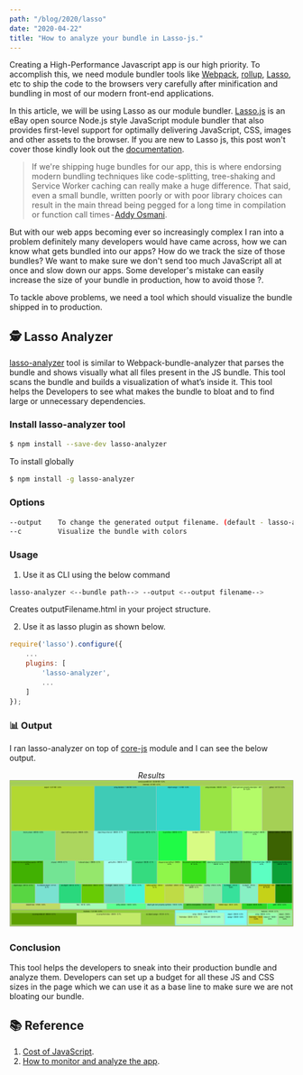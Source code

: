 ```yaml
---
path: "/blog/2020/lasso"
date: "2020-04-22"
title: "How to analyze your bundle in Lasso-js."
---
```


Creating a High-Performance Javascript app is our high priority. To accomplish this, we need module bundler tools like [Webpack](https://webpack.js.org/), [rollup](https://rollupjs.org/guide/en/), [Lasso](https://github.com/lasso-js/lasso), etc to ship the code to the browsers very carefully after minification and bundling in most of our modern front-end applications.

In this article, we will be using Lasso as our module bundler. [Lasso.js](https://github.com/lasso-js/lasso) is an eBay open source Node.js style JavaScript module bundler that also provides first-level support for optimally delivering JavaScript, CSS, images and other assets to the browser. If you are new to Lasso js, this post won't cover those kindly look out the [documentation](https://github.com/lasso-js/lasso).

> If we're shipping huge bundles for our app, this is where endorsing modern bundling techniques like code-splitting, tree-shaking and Service Worker caching can really make a huge difference. That said, even a small bundle, written poorly or with poor library choices can result in the main thread being pegged for a long time in compilation or function call times - [Addy Osmani](https://twitter.com/addyosmani).

But with our web apps becoming ever so increasingly complex I ran into a problem definitely many developers would have came across, how we can know what gets bundled into our apps? How do we track the size of those bundles? We want to make sure we don't send too much JavaScript all at once and slow down our apps. Some developer's mistake can easily increase the size of your bundle in production, how to avoid those ?.

To tackle above problems, we need a tool which should visualize the bundle shipped in to production.

## 🕵️ Lasso Analyzer

[lasso-analyzer](https://github.com/pajaydev/lasso-analyzer) tool is similar to Webpack-bundle-analyzer that parses the bundle and shows visually what all files present in the JS bundle.
This tool scans the bundle and builds a visualization of what’s inside it. This tool helps the Developers to see what makes the bundle to bloat and to find large or unnecessary dependencies.

### Install lasso-analyzer tool

```sh
$ npm install --save-dev lasso-analyzer
```

To install globally

```sh
$ npm install -g lasso-analyzer
```

### Options

```bash
--output    To change the generated output filename. (default - lasso-analyze.html)
--c         Visualize the bundle with colors
```

### Usage

1. Use it as CLI using the below command

```sh
lasso-analyzer <--bundle path--> --output <--output filename-->
```

Creates outputFilename.html in your project structure.

2. Use it as lasso plugin as shown below.

```javascript
require('lasso').configure({
    ...
    plugins: [
        'lasso-analyzer',
        ...
    ]
});
```

### 📊 Output

I ran lasso-analyzer on top of [core-js](https://github.com/zloirock/core-js) module and I can see the below output.

<center>
  <i>Results</i>
  <img src="./bundle.png" alt="lasso bundle analyzer"/>
</center>

### Conclusion

This tool helps the developers to sneak into their production bundle and analyze them. Developers can set up a budget for all these JS and CSS sizes in the page which we can use it as a base line to make sure we are not bloating our bundle.

## 📚 Reference

1. [Cost of JavaScript](https://v8.dev/blog/cost-of-javascript-2019).
2. [How to monitor and analyze the app](https://developers.google.com/web/fundamentals/performance/webpack/monitor-and-analyze).
